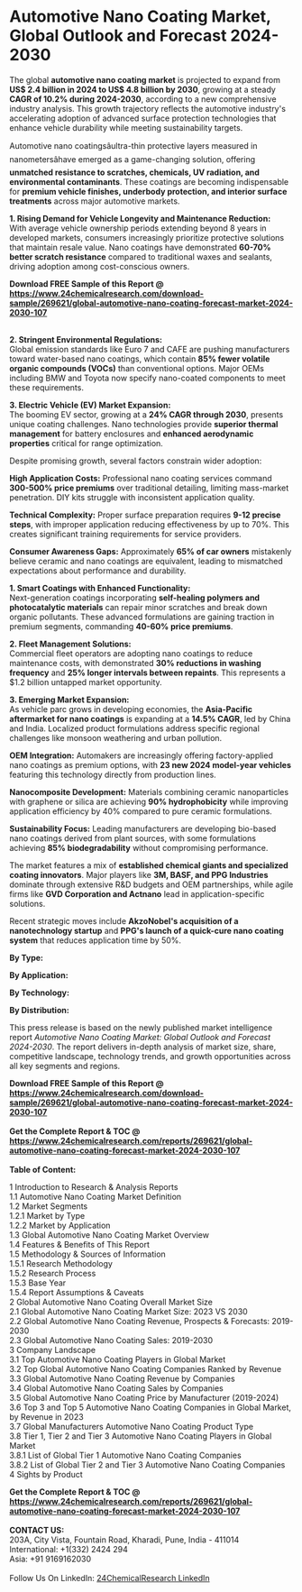 <h1>Automotive Nano Coating Market, Global Outlook and Forecast 2024-2030</h1><p>The global <strong>automotive nano coating market</strong> is projected to expand from <strong>US$ 2.4 billion in 2024 to US$ 4.8 billion by 2030</strong>, growing at a steady <strong>CAGR of 10.2% during 2024-2030</strong>, according to a new comprehensive industry analysis. This growth trajectory reflects the automotive industry's accelerating adoption of advanced surface protection technologies that enhance vehicle durability while meeting sustainability targets.</p><p>Automotive nano coatingsâultra-thin protective layers measured in nanometersâhave emerged as a game-changing solution, offering <strong>unmatched resistance to scratches, chemicals, UV radiation, and environmental contaminants</strong>. These coatings are becoming indispensable for <strong>premium vehicle finishes, underbody protection, and interior surface treatments</strong> across major automotive markets.</p><p><strong>1. Rising Demand for Vehicle Longevity and Maintenance Reduction:</strong><br>
With average vehicle ownership periods extending beyond 8 years in developed markets, consumers increasingly prioritize protective solutions that maintain resale value. Nano coatings have demonstrated <strong>60-70% better scratch resistance</strong> compared to traditional waxes and sealants, driving adoption among cost-conscious owners.</p><div><b>Download FREE Sample of this Report @ 
            <a href="https://www.24chemicalresearch.com/download-sample/269621/global-automotive-nano-coating-forecast-market-2024-2030-107">
            https://www.24chemicalresearch.com/download-sample/269621/global-automotive-nano-coating-forecast-market-2024-2030-107</a></b></div><br><p><strong>2. Stringent Environmental Regulations:</strong><br>
Global emission standards like Euro 7 and CAFE are pushing manufacturers toward water-based nano coatings, which contain <strong>85% fewer volatile organic compounds (VOCs)</strong> than conventional options. Major OEMs including BMW and Toyota now specify nano-coated components to meet these requirements.</p><p><strong>3. Electric Vehicle (EV) Market Expansion:</strong><br>
The booming EV sector, growing at a <strong>24% CAGR through 2030</strong>, presents unique coating challenges. Nano technologies provide <strong>superior thermal management</strong> for battery enclosures and <strong>enhanced aerodynamic properties</strong> critical for range optimization.</p><p>Despite promising growth, several factors constrain wider adoption:</p><p><strong>High Application Costs:</strong> Professional nano coating services command <strong>300-500% price premiums</strong> over traditional detailing, limiting mass-market penetration. DIY kits struggle with inconsistent application quality.</p><p><strong>Technical Complexity:</strong> Proper surface preparation requires <strong>9-12 precise steps</strong>, with improper application reducing effectiveness by up to 70%. This creates significant training requirements for service providers.</p><p><strong>Consumer Awareness Gaps:</strong> Approximately <strong>65% of car owners</strong> mistakenly believe ceramic and nano coatings are equivalent, leading to mismatched expectations about performance and durability.</p><p><strong>1. Smart Coatings with Enhanced Functionality:</strong><br>
Next-generation coatings incorporating <strong>self-healing polymers and photocatalytic materials</strong> can repair minor scratches and break down organic pollutants. These advanced formulations are gaining traction in premium segments, commanding <strong>40-60% price premiums</strong>.</p><p><strong>2. Fleet Management Solutions:</strong><br>
Commercial fleet operators are adopting nano coatings to reduce maintenance costs, with demonstrated <strong>30% reductions in washing frequency</strong> and <strong>25% longer intervals between repaints</strong>. This represents a $1.2 billion untapped market opportunity.</p><p><strong>3. Emerging Market Expansion:</strong><br>
As vehicle parc grows in developing economies, the <strong>Asia-Pacific aftermarket for nano coatings</strong> is expanding at a <strong>14.5% CAGR</strong>, led by China and India. Localized product formulations address specific regional challenges like monsoon weathering and urban pollution.</p><p><strong>OEM Integration:</strong> Automakers are increasingly offering factory-applied nano coatings as premium options, with <strong>23 new 2024 model-year vehicles</strong> featuring this technology directly from production lines.</p><p><strong>Nanocomposite Development:</strong> Materials combining ceramic nanoparticles with graphene or silica are achieving <strong>90% hydrophobicity</strong> while improving application efficiency by 40% compared to pure ceramic formulations.</p><p><strong>Sustainability Focus:</strong> Leading manufacturers are developing bio-based nano coatings derived from plant sources, with some formulations achieving <strong>85% biodegradability</strong> without compromising performance.</p><p>The market features a mix of <strong>established chemical giants and specialized coating innovators</strong>. Major players like <strong>3M, BASF, and PPG Industries</strong> dominate through extensive R&amp;D budgets and OEM partnerships, while agile firms like <strong>GVD Corporation and Actnano</strong> lead in application-specific solutions.</p><p>Recent strategic moves include <strong>AkzoNobel's acquisition of a nanotechnology startup</strong> and <strong>PPG's launch of a quick-cure nano coating system</strong> that reduces application time by 50%.</p><p><strong>By Type:</strong></p><p><strong>By Application:</strong></p><p><strong>By Technology:</strong></p><p><strong>By Distribution:</strong></p><p>This press release is based on the newly published market intelligence report <em>Automotive Nano Coating Market: Global Outlook and Forecast 2024-2030</em>. The report delivers in-depth analysis of market size, share, competitive landscape, technology trends, and growth opportunities across all key segments and regions.</p><div><b>Download FREE Sample of this Report @ 
            <a href="https://www.24chemicalresearch.com/download-sample/269621/global-automotive-nano-coating-forecast-market-2024-2030-107">
            https://www.24chemicalresearch.com/download-sample/269621/global-automotive-nano-coating-forecast-market-2024-2030-107</a></b></div><br><div><b>Get the Complete Report & TOC @ 
            <a href="https://www.24chemicalresearch.com/reports/269621/global-automotive-nano-coating-forecast-market-2024-2030-107">
            https://www.24chemicalresearch.com/reports/269621/global-automotive-nano-coating-forecast-market-2024-2030-107</a></b></div><br>
            <b>Table of Content:</b><p>1 Introduction to Research & Analysis Reports<br />
    1.1 Automotive Nano Coating Market Definition<br />
    1.2 Market Segments<br />
        1.2.1 Market by Type<br />
        1.2.2 Market by Application<br />
    1.3 Global Automotive Nano Coating Market Overview<br />
    1.4 Features & Benefits of This Report<br />
    1.5 Methodology & Sources of Information<br />
        1.5.1 Research Methodology<br />
        1.5.2 Research Process<br />
        1.5.3 Base Year<br />
        1.5.4 Report Assumptions & Caveats<br />
2 Global Automotive Nano Coating Overall Market Size<br />
    2.1 Global Automotive Nano Coating Market Size: 2023 VS 2030<br />
    2.2 Global Automotive Nano Coating Revenue, Prospects & Forecasts: 2019-2030<br />
    2.3 Global Automotive Nano Coating Sales: 2019-2030<br />
3 Company Landscape<br />
    3.1 Top Automotive Nano Coating Players in Global Market<br />
    3.2 Top Global Automotive Nano Coating Companies Ranked by Revenue<br />
    3.3 Global Automotive Nano Coating Revenue by Companies<br />
    3.4 Global Automotive Nano Coating Sales by Companies<br />
    3.5 Global Automotive Nano Coating Price by Manufacturer (2019-2024)<br />
    3.6 Top 3 and Top 5 Automotive Nano Coating Companies in Global Market, by Revenue in 2023<br />
    3.7 Global Manufacturers Automotive Nano Coating Product Type<br />
    3.8 Tier 1, Tier 2 and Tier 3 Automotive Nano Coating Players in Global Market<br />
        3.8.1 List of Global Tier 1 Automotive Nano Coating Companies<br />
        3.8.2 List of Global Tier 2 and Tier 3 Automotive Nano Coating Companies<br />
4 Sights by Product</p><div><b>Get the Complete Report & TOC @ 
            <a href="https://www.24chemicalresearch.com/reports/269621/global-automotive-nano-coating-forecast-market-2024-2030-107">
            https://www.24chemicalresearch.com/reports/269621/global-automotive-nano-coating-forecast-market-2024-2030-107</a></b></div><br><b>CONTACT US:</b><br>
            203A, City Vista, Fountain Road, Kharadi, Pune, India - 411014<br>
            International: +1(332) 2424 294<br>
            Asia: +91 9169162030 <br><br>
            Follow Us On LinkedIn: <a href="https://www.linkedin.com/company/24chemicalresearch/">24ChemicalResearch LinkedIn</a>